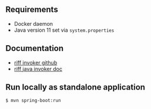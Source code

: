 Requirements
------------
- Docker daemon
- Java version 11 set via `system.properties` 

Documentation
-------------
- [riff invoker github](https://github.com/projectriff/java-function-invoker)
- [riff java invoker doc](https://projectriff.io/docs/v0.4/invokers/java)


Run locally as standalone application
-------------------------------------
```
$ mvn spring-boot:run
```
